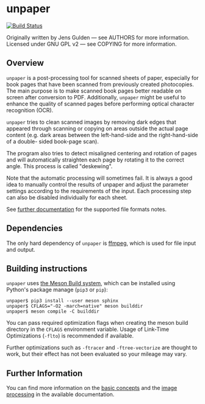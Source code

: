 <!--
SPDX-FileCopyrightText: 2005 The unpaper authors

SPDX-License-Identifier: GPL-2.0-only
-->

unpaper
=======

[![Build
Status](https://travis-ci.com/unpaper/unpaper.svg?branch=master)](https://travis-ci.com/unpaper/unpaper)

Originally written by Jens Gulden — see AUTHORS for more information.
Licensed under GNU GPL v2 — see COPYING for more information.

Overview
--------

`unpaper` is a post-processing tool for scanned sheets of paper,
especially for book pages that have been scanned from previously
created photocopies.  The main purpose is to make scanned book pages
better readable on screen after conversion to PDF. Additionally,
`unpaper` might be useful to enhance the quality of scanned pages
before performing optical character recognition (OCR).

`unpaper` tries to clean scanned images by removing dark edges that
appeared through scanning or copying on areas outside the actual page
content (e.g.  dark areas between the left-hand-side and the
right-hand-side of a double- sided book-page scan).

The program also tries to detect misaligned centering and rotation of
pages and will automatically straighten each page by rotating it to
the correct angle. This process is called "deskewing".

Note that the automatic processing will sometimes fail. It is always a
good idea to manually control the results of unpaper and adjust the
parameter settings according to the requirements of the input. Each
processing step can also be disabled individually for each sheet.

See [further documentation][3] for the supported file formats notes.

Dependencies
------------

The only hard dependency of `unpaper` is [ffmpeg][4], which is used for
file input and output.

Building instructions
---------------------

`unpaper` uses [the Meson Build system](https://mesonbuild.com), which
can be installed using Python's package manage (`pip3` or `pip`):

    unpaper$ pip3 install --user meson sphinx
    unpaper$ CFLAGS="-O2 -march=native" meson builddir
    unpaper$ meson compile -C builddir

You can pass required optimization flags when creating the meson build directory
in the `CFLAGS` environment variable. Usage of Link-Time Optimizations (`-flto`)
is recommended if available.

Further optimizations such as `-ftracer` and `-ftree-vectorize` are
thought to work, but their effect has not been evaluated so your
mileage may vary.

Further Information
-------------------

You can find more information on the [basic concepts][1] and the
[image processing][2] in the available documentation.

[1]: doc/basic-concepts.md
[2]: doc/image-processing.md
[3]: doc/file-formats.md
[4]: https://www.ffmpeg.org/
